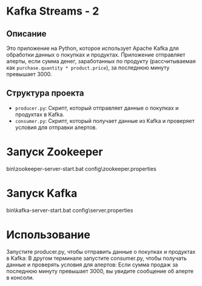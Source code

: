 # Kafka Streams - 2

## Описание

Это приложение на Python, которое использует Apache Kafka для обработки данных о покупках и продуктах. Приложение отправляет алерты, если сумма денег, заработанных по продукту (рассчитываемая как `purchase.quantity * product.price`), за последнюю минуту превышает 3000.

## Структура проекта

- `producer.py`: Скрипт, который отправляет данные о покупках и продуктах в Kafka.
- `consumer.py`: Скрипт, который получает данные из Kafka и проверяет условия для отправки алертов.

# Запуск Zookeeper
bin\zookeeper-server-start.bat config\zookeeper.properties

# Запуск Kafka
bin\kafka-server-start.bat config\server.properties

# Использование
Запустите producer.py, чтобы отправить данные о покупках и продуктах в Kafka:
В другом терминале запустите consumer.py, чтобы получать данные и проверять условия для алертов:
Если сумма продаж за последнюю минуту превышает 3000, вы увидите сообщение об алерте в консоли.
